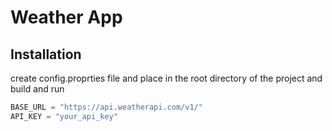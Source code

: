 # Weather App 

## Installation

create config.proprties file and place in the root directory of the project and build and run
```kotlin
BASE_URL = "https://api.weatherapi.com/v1/"
API_KEY = "your_api_key"

